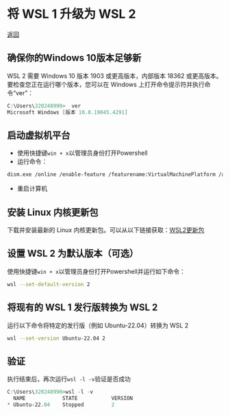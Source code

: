 # 将 WSL 1 升级为 WSL 2

[返回](./Use_WSL2_to_create_Yocto.md)

## 确保你的Windows 10版本足够新

WSL 2 需要 Windows 10 版本 1903 或更高版本，内部版本 18362 或更高版本。要检查您正在运行哪个版本，您可以在 Windows 上打开命令提示符并执行命令“ver”：

```powershell
C:\Users\320248990>  ver
Microsoft Windows [版本 10.0.19045.4291]
```

## 启动虚拟机平台

* 使用快捷键`win + x`以管理员身份打开Powershell
* 运行命令：

```bash
dism.exe /online /enable-feature /featurename:VirtualMachinePlatform /all /norestart
```

* 重启计算机

## 安装 Linux 内核更新包

下载并安装最新的 Linux 内核更新包。可以从以下链接获取：[WSL2更新包](https://aka.ms/wsl2kernel)

## 设置 WSL 2 为默认版本（可选）

使用快捷键`win + x`以管理员身份打开Powershell并运行如下命令：

```bash
wsl --set-default-version 2
```

## 将现有的 WSL 1 发行版转换为 WSL 2

运行以下命令将特定的发行版（例如 Ubuntu-22.04）转换为 WSL 2

```bash
wsl --set-version Ubuntu-22.04 2
```

## 验证

执行结束后，再次运行`wsl -l -v`验证是否成功

```powershell
C:\Users\320248990>wsl -l -v
  NAME            STATE           VERSION
* Ubuntu-22.04    Stopped         2
```
